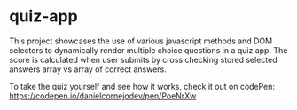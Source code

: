 # quiz-app

This project showcases the use of various javascript methods and DOM selectors to dynamically render multiple choice questions in a quiz app. The score is calculated when user submits by cross checking stored selected answers array vs array of correct answers. 

To take the quiz yourself and see how it works, check it out on codePen: https://codepen.io/danielcornejodev/pen/PoeNrXw
